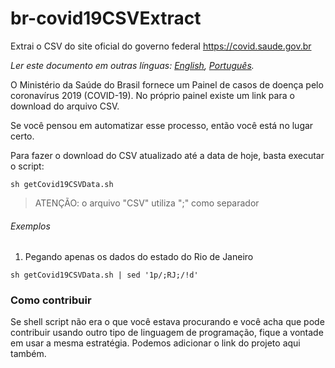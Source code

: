 # br-covid19CSVExtract
Extrai o CSV do site oficial do governo federal https://covid.saude.gov.br

*Ler este documento em outras línguas: [English](README.md), [Português](README.pt-br.md).*

O Ministério da Saúde do Brasil fornece um Painel de casos de doença pelo coronavírus 2019 (COVID-19). No próprio painel existe um link para o download do arquivo CSV. 

Se você pensou em automatizar esse processo, então você está no lugar certo.

Para fazer o download do CSV atualizado até a data de hoje, basta executar o script:
```
sh getCovid19CSVData.sh
```
> ATENÇÃO: o arquivo "CSV" utiliza ";" como separador

###### Exemplos
1. Pegando apenas os dados do estado do Rio de Janeiro

```
sh getCovid19CSVData.sh | sed '1p/;RJ;/!d'
```

### Como contribuir
Se shell script não era o que você estava procurando e você acha que pode contribuir usando outro tipo de linguagem de programação, fique a vontade em usar a mesma estratégia. Podemos adicionar o link do projeto aqui também.





